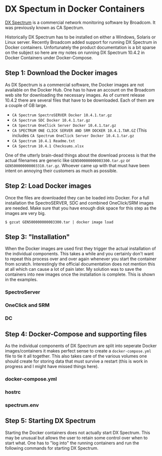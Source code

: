# DX Spectum in Docker Containers

[DX Spectrum](https://www.broadcom.com/info/aiops/dx-spectrum) is a commercial network monitoring software by Broadcom. It was previously known as CA Spectrum.

Historically DX Spectrum has to be installed on either a Windows, Solaris or Linux server. Recently Broadcom added support for running DX Spectrum in Docker containers.
Unfortunately the product documentation is a bit sparse on the subject so here are my notes on running DX Spectrum 10.4.2 in Docker Containers under Docker-Compose.

## Step 1: Download the Docker images

As DX Spectrum is a commercial software, the Docker images are not available on the Docker Hub. One has to have an account on the Broadcom web site 
for downloading the necessary images. As of current release 10.4.2 there are several files that have to be downloaded. Each of them are a couple of GB large.

* ``CA Spectrum SpectroSERVER Docker 10.4.1.tar.gz``
* ``CA Spectrum SDC Docker 10.4.1.tar.gz``
* ``CA Spectrum OneClick Server Docker 10.4.1.tar.gz``
* ``CA SPECTRUM ONE CLICK SERVER AND SRM DOCKER 10.4.1.TAR.GZ`` (This includes ``CA Spectrum OneClick Server Docker 10.4.1.tar.gz``
* ``CA Spectrum 10.4.1 Readme.txt``
* ``CA Spectrum 10.4.1 Checksums.xlsx``

One of the utterly brain-dead things about the download process is that the actual filenames are generic like ``GEN500000000003300.tar.gz`` or 
``GEN500000000003310.tar.gz``. Whoever came up with that must have been intent on annoying their customers as much as possible. 

## Step 2: Load Docker images 

Once the files are downloaded they can be loaded into Docker. For a full installation the SpectroSERVER, SDC and combined OneClick/SRM images are needed. Make sure
that you have enough disk space for this step as the images are very big. 

```console
$ gzcat GEN500000000003300.tar | docker image load
```

## Step 3: "Installation"

When the Docker images are used first they trigger the actual installation of the individual components. This takes a while and you certainly don't want to repeat
this process over and over again whenever you start the container from scratch. Interestingly the official documentation does not mention this at all which can
cause a lot of pain later. My solution was to save the containers into new images once the installation is complete. This is shown in the examples.

### SpectroServer

### OneClick and SRM

### DC

## Step 4: Docker-Compose and supporting files

As the individual components of DX Spectrum are split into seperate Docker images/containers it makes perfect sense to create a ``docker-compose.yml`` file
to tie it all together. This also takes care of the various volumes one should create for storing data that must survive a restart (this is work in progress and 
I might have missed things here).

### docker-compose.yml

### hostrc

### spectrum.env

## Step 5: Starting DX Spectrum

Starting the Docker containers does not actually start DX Spectrum. This may be unusual but allows the user to retain some control over when to start what.
One has to "log into" the running containers and run the following commands for starting DX Spectrum. 

